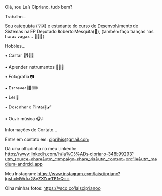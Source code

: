 Olá, sou Laís Cipriano, tudo bem?

Trabalho...

Sou catequista (🇻🇦) e estudante do curso de Desenvolvimento de Sistemas na EP Deputado Roberto Mesquita(🎒), (também faço tranças nas horas vagas... 💇🏽‍♀️)


 Hobbies...

• Cantar 🎤🎙🎵🎶

• Aprender instrumentos 🎹🥁🎸

• Fotografia 📷 

• Escrever✍🏽⌨

• Ler 📖

• Desenhar e Pintar🎨🖌

• Ouvir música 🎧🎶


Informações de Contato...

Entre em contato em: ciprilais@gmail.com 

Dá uma olhadinha no meu LinkedIn:
https://www.linkedin.com/in/la%C3%ADs-cipriano-348b99293?utm_source=share&utm_campaign=share_via&utm_content=profile&utm_medium=android_app

Meu Instagram: https://www.instagram.com/laisciipriano?igsh=MWdra28yZXZpeTE1eQ==

Olha minhas fotos: https://vsco.co/laisciprianoo
